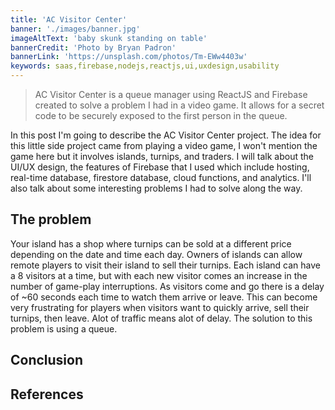 ```yaml
---
title: 'AC Visitor Center'
banner: './images/banner.jpg'
imageAltText: 'baby skunk standing on table'
bannerCredit: 'Photo by Bryan Padron'
bannerLink: 'https://unsplash.com/photos/Tm-EWw4403w'
keywords: saas,firebase,nodejs,reactjs,ui,uxdesign,usability
---
```


> AC Visitor Center is a queue manager using ReactJS and Firebase created to solve a problem I had in a video game. It allows for a secret code to be securely exposed to the first person in the queue.

<!-- end -->

In this post I'm going to describe the AC Visitor Center project. The idea for this little side project came from playing a video game, I won't mention the game here but it involves islands, turnips, and traders. I will talk about the UI/UX design, the features of Firebase that I used which include hosting, real-time database, firestore database, cloud functions, and analytics. I'll also talk about some interesting problems I had to solve along the way. 

## The problem

Your island has a shop where turnips can be sold at a different price depending on the date and time each day. Owners of islands can allow remote players to visit their island to sell their turnips. Each island can have a 8 visitors at a time, but with each new visitor comes an increase in the number of game-play interruptions. As visitors come and go there is a delay of ~60 seconds each time to watch them arrive or leave. This can become very frustrating for players when visitors want to quickly arrive, sell their turnips, then leave. Alot of traffic means alot of delay. The solution to this problem is using a queue. 


## Conclusion

## References